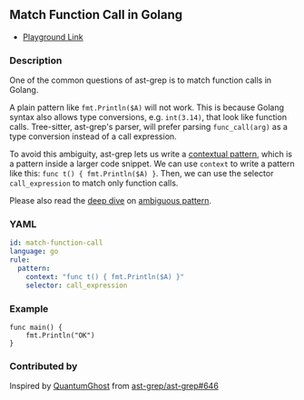 ## Match Function Call in Golang

- [Playground Link](/playground.html#eyJtb2RlIjoiQ29uZmlnIiwibGFuZyI6ImdvIiwicXVlcnkiOiJhd2FpdCAkQSIsInJld3JpdGUiOiJ0cnkge1xuICAgIGF3YWl0ICRBXG59IGNhdGNoKGUpIHtcbiAgICAvLyB0b2RvXG59IiwiY29uZmlnIjoicnVsZTpcbiAgcGF0dGVybjpcbiAgICBjb250ZXh0OiAnZnVuYyB0KCkgeyBmbXQuUHJpbnRsbigkJCRBKSB9J1xuICAgIHNlbGVjdG9yOiBjYWxsX2V4cHJlc3Npb25cbiIsInNvdXJjZSI6ImZ1bmMgbWFpbigpIHtcbiAgICBmbXQuUHJpbnRsbihcIk9LXCIpXG59In0=)

### Description

One of the common questions of ast-grep is to match function calls in Golang.

A plain pattern like `fmt.Println($A)` will not work. This is because Golang syntax also allows type conversions, e.g. `int(3.14)`, that look like function calls. Tree-sitter, ast-grep's parser, will prefer parsing `func_call(arg)` as a type conversion instead of a call expression.

To avoid this ambiguity, ast-grep lets us write a [contextual pattern](/guide/rule-config/atomic-rule.html#pattern), which is a pattern inside a larger code snippet.
We can use `context` to write a pattern like this: `func t() { fmt.Println($A) }`. Then, we can use the selector `call_expression` to match only function calls.

Please also read the [deep dive](/advanced/pattern-parse.html) on [ambiguous pattern](/advanced/pattern-parse.html#ambiguous-pattern-code).

### YAML

```yaml
id: match-function-call
language: go
rule:
  pattern:
    context: "func t() { fmt.Println($A) }"
    selector: call_expression
```

### Example

<!-- highlight matched code in curly-brace {lineNum} -->

```go{2}
func main() {
    fmt.Println("OK")
}
```

### Contributed by

Inspired by [QuantumGhost](https://github.com/QuantumGhost) from [ast-grep/ast-grep#646](https://github.com/ast-grep/ast-grep/issues/646)
